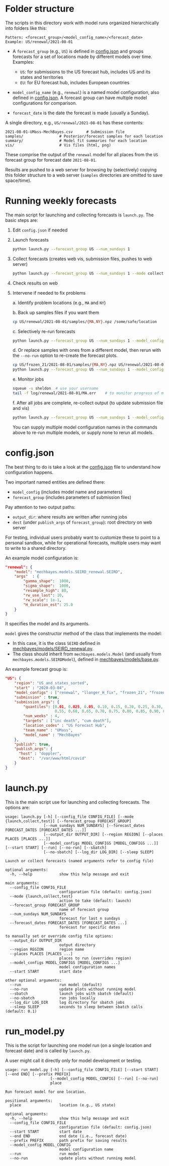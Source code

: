 # Folder structure

The scripts in this directory work with model runs organized hierarchically 
into folders like this:

~~~ text
Pattern: <forecast_group>/<model_config_name>/<forecast_date>
Example: US/renewal/2021-08-01
~~~

* A `forecast_group` (e.g., `US`) is defined in [config.json]() and groups
  forecasts for a set of locations made by different models over time. Examples:
  * `US`: for submissions to the US forecast hub, includes US and its states and territories
  * `EU`: for EU forecast hub, includes European countries 

* `model_config_name` (e.g., `renewal`) is a named model configuration, also defined 
  in [config.json](). A forecast group can have multiple model configurations for
   comparison.

* `forecast_date` is the date the forecast is made (usually a Sunday).

A single directory, e.g., `US/renewal/2021-08-01` has these contents:
~~~~ text
2021-08-01-UMass-MechBayes.csv	    # Submission file
samples/			    # Posterior/forecast samples for each location
summary/			    # Model fit summaries for each location
vis/				    # Vis files (html, png)
~~~~
These comprise the output of the `renewal` model for all places from the `US`
forecast group for forecast date `2021-08-01`.


Results are pushed to a web server for browsing by (selectively) copying this folder
structure to a web server (`samples` directories are omitted 
to save space/time).

# Running weekly forecasts

The main script for launching and collecting forecasts is `launch.py`. The basic steps are:

1. Edit `config.json` if needed

2. Launch forecasts

    ~~~ bash
    python launch.py --forecast_group US --num_sundays 1
    ~~~

3. Collect forecasts (creates web vis, submission files, pushes to web server)

    ~~~ bash
    python launch.py --forecast_group US --num_sundays 1 --mode collect
    ~~~

4. Check results on web

5. Intervene if needed to fix problems

    a. Identify problem locations (e.g., `MA` and `NY`)
    
    b. Back up samples files if you want them
    ~~~ bash
    cp US/renewal/2021-08-01/samples/{MA,NY}.npz /some/safe/location
    ~~~

    c. Selectively re-run forecasts
    ~~~ bash
    python launch.py --forecast_group US --num_sundays 1 --model_config_name renewal --places MA NY
    ~~~

    d. Or replace samples with ones from a different model, then rerun with the `--no-run` option to re-create the forecast plots.
    ~~~ bash
    cp US/frozen_21/2021-08-01/samples/{MA,NY}.npz US/renewal/2021-08-01/samples/
    python launch.py --forecast_group US --num_sundays 1 --model_config_name renewal --places MA NY --no-run    
    ~~~
    
    e. Monitor jobs
    ~~~ bash
    squeue -u sheldon  # use your username
    tail -f log/renewal/2021-08-01/MA.err    # to monitor progress of model run
    ~~~
    
    f. After all jobs are complete, re-collect output (to update submission file and vis)
    ~~~ bash
    python launch.py --forecast_group US --num_sundays 1 --model_config_name renewal --mode collect    
    ~~~

    You can supply multiple model configuration names in the commands above to re-run multiple models,
    or supply none to rerun all models.
    

# config.json

The best thing to do is take a look at the [config.json]() file to understand how configuration happens.

Two important named entities are defined there:
* `model_config` (includes model name and parameters)
* `forecast_group` (includes parameters of submission files)

Pay attention to two output paths:
* `output_dir`: where results are written after running jobs
* `dest` (under `publish_args` of `forecast_group`): root directory on web server

For testing, individual users probably want to customize these to point to a personal
sandbox, while for operational forecasts, multiple users may want to write to a shared
directory.

An example model configuration is:

~~~ json
"renewal": {
    "model": "mechbayes.models.SEIRD_renewal.SEIRD",
    "args"  : {
        "gamma_shape":  1000,
        "sigma_shape":  1000,
        "resample_high": 80,
        "rw_use_last": 10,
        "rw_scale": 1e-1,
        "H_duration_est": 25.0
    }
}
~~~~

It specifies the model and its arguments. 

`model` gives the constructor method of the class that implements the model:
* In this case, it is the class `SEIRD` defined in [mechbayes/models/SEIRD_renewal.py](../mechbayes/models/SEIRD_renewal.py).
* The class should inherit from `mechbayes.models.Model` (and usually from `mechbayes.models.SEIRDModel`), defined in [mechbayes/models/base.py](../mechbayes/models/base.py).


An example forecast group is:

~~~ json
"US": {
    "region": "US_and_states_sorted",
    "start" : "2020-03-04",
    "model_configs" : ["renewal", "llonger_H_fix", "frozen_21", "frozen_28"],
    "submission" : true,
    "submission_args": {
        "quantiles": [0.01, 0.025, 0.05, 0.10, 0.15, 0.20, 0.25, 0.30, 0.35, 0.45, 0.50,
                      0.55, 0.60, 0.65, 0.70, 0.75, 0.80, 0.85, 0.90, 0.95, 0.975, 0.99],
        "num_weeks" : 4,
        "targets" : ["inc death", "cum death"],
        "location_codes" : "US Forecast Hub",
        "team_name" : "UMass",
        "model_name" : "MechBayes"
    },
    "publish": true,
    "publish_args": {
      "host" : "doppler",
      "dest":  "/var/www/html/covid"
    }
}
~~~


# launch.py

This is the main script use for launching and collecting forecasts. The options are:

~~~ text
usage: launch.py [-h] [--config_file CONFIG_FILE] [--mode {launch,collect,test}] [--forecast_group FORECAST_GROUP]
                 [--num_sundays NUM_SUNDAYS] [--forecast_dates FORECAST_DATES [FORECAST_DATES ...]]
                 [--output_dir OUTPUT_DIR] [--region REGION] [--places PLACES [PLACES ...]]
                 [--model_configs MODEL_CONFIGS [MODEL_CONFIGS ...]] [--start START] [--run] [--no-run] [--sbatch]
                 [--no-sbatch] [--log_dir LOG_DIR] [--sleep SLEEP]

Launch or collect forecasts (named arguments refer to config file)

optional arguments:
  -h, --help            show this help message and exit

main arguments:
  --config_file CONFIG_FILE
                        configuration file (default: config.json)
  --mode {launch,collect,test}
                        action to take (default: launch)
  --forecast_group FORECAST_GROUP
                        name of forecast group
  --num_sundays NUM_SUNDAYS
                        forecast for last n sundays
  --forecast_dates FORECAST_DATES [FORECAST_DATES ...]
                        forecast for specific dates

to manually set or override config file options:
  --output_dir OUTPUT_DIR
                        output directory
  --region REGION       region name
  --places PLACES [PLACES ...]
                        places to run (overrides region)
  --model_configs MODEL_CONFIGS [MODEL_CONFIGS ...]
                        model configuration names
  --start START         start date

other optional arguments:
  --run                 run model (default)
  --no-run              update plots without running model
  --sbatch              launch jobs with sbatch (default)
  --no-sbatch           run jobs locally
  --log_dir LOG_DIR     log directory for sbatch jobs
  --sleep SLEEP         seconds to sleep between sbatch calls (default: 0.1)
~~~
  
# run_model.py

This is the script for launching one model run (on a single location and forecast date)
and is called by `launch.py`.

A user might call it directly only for model development or testing.

~~~ text
usage: run_model.py [-h] [--config_file CONFIG_FILE] [--start START] [--end END] [--prefix PREFIX]
                    [--model_config MODEL_CONFIG] [--run] [--no-run]
                    place

Run forecast model for one location.

positional arguments:
  place                 location (e.g., US state)

optional arguments:
  -h, --help            show this help message and exit
  --config_file CONFIG_FILE
                        configuration file (default: config.json)
  --start START         start date
  --end END             end date (i.e., forecast date)
  --prefix PREFIX       path prefix for saving results
  --model_config MODEL_CONFIG
                        model configuration name
  --run                 run model
  --no-run              update plots without running model
~~~


